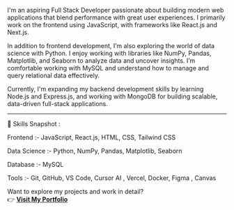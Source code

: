 I'm an aspiring Full Stack Developer passionate about building modern web applications that blend performance with great user experiences. I primarily work on the frontend using JavaScript, with frameworks like React.js and Next.js.

In addition to frontend development, I’m also exploring the world of data science with Python. I enjoy working with libraries like NumPy, Pandas, Matplotlib, and Seaborn to analyze data and uncover insights. I’m comfortable working with MySQL and understand how to manage and query relational data effectively.

Currently, I'm expanding my backend development skills by learning Node.js and Express.js, and working with MongoDB for building scalable, data-driven full-stack applications.

---

🚀 Skills Snapshot :  <br>  

Frontend :- JavaScript, React.js, HTML, CSS, Tailwind CSS

Data Science :-  Python, NumPy, Pandas, Matplotlib, Seaborn

Database :-  MySQL

Tools :-  Git, GitHub, VS Code, Cursor AI , Vercel, Docker, Figma , Canvas

Want to explore my projects and work in detail?  
👉 [**Visit My Portfolio**](https://nevilportfolio-gray.vercel.app/)
